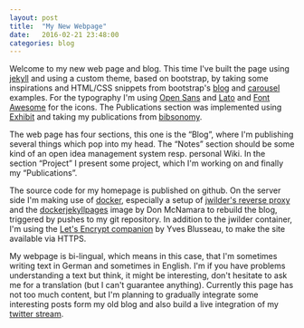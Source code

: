 ```yaml
---
layout: post
title:  "My New Webpage"
date:   2016-02-21 23:48:00
categories: blog
---
```


Welcome to my new web page and blog.
This time I've built the page using [jekyll](https://jekyllrb.com/) and using a custom theme, based on bootstrap, by taking some inspirations and HTML/CSS snippets from bootstrap's [blog](https://getbootstrap.com/examples/blog/) and [carousel](https://getbootstrap.com/examples/carousel/) examples.
For the typography I'm using [Open Sans](https://en.wikipedia.org/wiki/Open_Sans) and [Lato](http://www.latofonts.com/) and [Font Awesome](https://fortawesome.github.io/Font-Awesome/) for the icons.
The Publications section was implemented using [Exhibit](http://www.simile-widgets.org/exhibit3/) and taking my publications from [bibsonomy](http://www.bibsonomy.org/user/white_gecko).

The web page has four sections, this one is the “Blog”, where I'm publishing several things which pop into my head.
The “Notes” section should be some kind of an open idea management system resp. personal Wiki.
In the section “Project” I present some project, which I'm working on and finally my “Publications”.

The source code for my homepage is published on github.
On the server side I'm making use of [docker](https://en.wikipedia.org/wiki/Docker_%28software%29), especially a setup of [jwilder's reverse proxy](https://github.com/jwilder/nginx-proxy) and the [dockerjekyllpages](https://github.com/DonMcNamara/dockerfiles/tree/master/dockerjekyllpages) image by Don McNamara to rebuild the blog, triggered by pushes to my git repository.
In addition to the jwilder container, I'm using the [Let's Encrypt companion](https://github.com/JrCs/docker-letsencrypt-nginx-proxy-companion) by Yves Blusseau, to make the site available via HTTPS.

My webpage is bi-lingual, which means in this case, that I'm sometimes writing text in German and sometimes in English.
I'm if you have problems understanding a text but think, it might be interesting, don't hesitate to ask me for a translation (but I can't guarantee anything).
Currently this page has not too much content, but I'm planning to gradually integrate some interesting posts form my old blog and also build a live integration of my [twitter stream](https://twitter.com/white_gecko).
